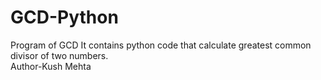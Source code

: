 # GCD-Python
Program of GCD
It contains python code that calculate greatest common divisor of two numbers.
<br>
Author-Kush Mehta
